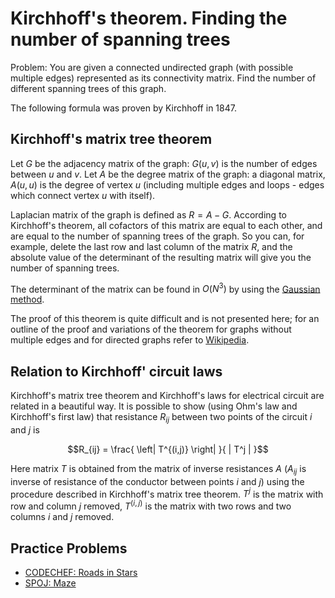<!--?title Kirchhoff's Theorem -->

# Kirchhoff's theorem. Finding the number of spanning trees

Problem: You are given a connected undirected graph (with possible multiple edges) represented as its connectivity matrix. Find the number of different spanning trees of this graph.

The following formula was proven by Kirchhoff in 1847.

## Kirchhoff's matrix tree theorem

Let $G$ be the adjacency matrix of the graph: $G(u, v)$ is the number of edges between $u$ and $v$. Let $A$ be the degree matrix of the graph: a diagonal matrix, $A(u, u)$ is the degree of vertex $u$ (including multiple edges and loops - edges which connect vertex $u$ with itself).

Laplacian matrix of the graph is defined as $R = A - G$. According to Kirchhoff's theorem, all cofactors of this matrix are equal to each other, and are equal to the number of spanning trees of the graph. So you can, for example, delete the last row and last column of the matrix $R$, and the absolute value of the determinant of the resulting matrix will give you the number of spanning trees.

The determinant of the matrix can be found in $O(N^3)$ by using the [Gaussian method](./linear_algebra/determinant-gauss.html).

The proof of this theorem is quite difficult and is not presented here; for an outline of the proof and variations of the theorem for graphs without multiple edges and for directed graphs refer to [Wikipedia](https://en.wikipedia.org/wiki/Kirchhoff%27s_theorem).

## Relation to Kirchhoff' circuit laws

Kirchhoff's matrix tree theorem and Kirchhoff's laws for electrical circuit are related in a beautiful way. It is possible to show (using Ohm's law and Kirchhoff's first law) that resistance $R_{ij}$ between two points of the circuit $i$ and $j$ is

$$R_{ij} = \frac{ \left| T^{(i,j)} \right| }{ | T^j | }$$

Here matrix $T$ is obtained from the matrix of inverse resistances $A$ ($A_{ij}$ is inverse of resistance of the conductor between points $i$ and $j$) using the procedure described in Kirchhoff's matrix tree theorem. $T^j$ is the matrix with row and column $j$ removed, $T^{(i,j)}$ is the matrix with two rows and two columns $i$ and $j$ removed.

## Practice Problems
 - [CODECHEF: Roads in Stars](https://www.codechef.com/problems/STARROAD)
 - [SPOJ: Maze](http://www.spoj.com/problems/KPMAZE/)
